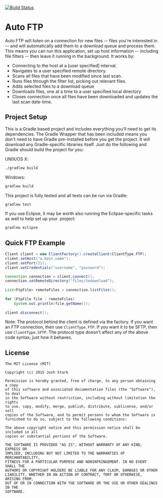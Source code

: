 [![Build Status](https://travis-ci.org/JAGFin1/auto-ftp.png?branch=master)](https://travis-ci.org/JAGFin1/auto-ftp)

Auto FTP
========

Auto FTP will listen on a connection for new files -- files you're interested in -- and will automatically add them to a download queue and process them. This means you can run this application, set up host information -- including file filters -- then leave it running in the background. It works by:

- Connecting to the host at a [user specified] interval.
- Navigates to a user specified remote directory.
- Scans all files that have been modified since last scan.
- Runs files through the filter list, picking out relevant files.
- Adds selected files to a download queue
- Downloads files, one at a time to a user specified local directory
- Closes connection once all files have been downloaded and updates the last scan date-time.


Project Setup
-------------

This is a Gradle based project and includes everything you'll need to get its dependencies. The Gradle Wrapper that has been included means you don't need to have Gradle pre-installed before you get the project. It will download any Gradle-specific libraries itself. Just do the following and Gradle should build the project for you:

UNIX/OS X:
```bash
./gradlew build
```

Windows:
```bash
gradlew build
```

This project is fully tested and all tests can be run via Gradle:
```bash
gradlew test
```

If you use Eclipse, it may be worth also running the Eclipse-specific tasks as well to help set up your .project:
```bash
gradlew eclipse
```

Quick FTP Example
-----------------
```java
Client client = new ClientFactory().createClient(ClientType.FTP);
client.setHost("a.host.name");
client.setPort(21);
client.setCredentials("username", "password");

Connection connection = client.connect();
connection.setRemoteDirectory("files/todownload");
  
List<FtpFile> remoteFiles = connection.listFiles();
  
for (FtpFile file : remoteFiles)
    System.out.println(file.getName());
    
client.disconnect();
```

Note: The protocol behind the client is defined via the factory. If you want an FTP connection, then use `ClientType.FTP`. If you want it to be SFTP, then use `ClientType.SFTP`. The protocol type doesn't affect any of the above code syntax; just how it behaves.

License
-------

```
The MIT License (MIT)

Copyright (c) 2015 Josh Stark

Permission is hereby granted, free of charge, to any person obtaining a copy
of this software and associated documentation files (the "Software"), to deal
in the Software without restriction, including without limitation the rights
to use, copy, modify, merge, publish, distribute, sublicense, and/or sell
copies of the Software, and to permit persons to whom the Software is
furnished to do so, subject to the following conditions:

The above copyright notice and this permission notice shall be included in all
copies or substantial portions of the Software.

THE SOFTWARE IS PROVIDED "AS IS", WITHOUT WARRANTY OF ANY KIND, EXPRESS OR
IMPLIED, INCLUDING BUT NOT LIMITED TO THE WARRANTIES OF MERCHANTABILITY,
FITNESS FOR A PARTICULAR PURPOSE AND NONINFRINGEMENT. IN NO EVENT SHALL THE
AUTHORS OR COPYRIGHT HOLDERS BE LIABLE FOR ANY CLAIM, DAMAGES OR OTHER
LIABILITY, WHETHER IN AN ACTION OF CONTRACT, TORT OR OTHERWISE, ARISING FROM,
OUT OF OR IN CONNECTION WITH THE SOFTWARE OR THE USE OR OTHER DEALINGS IN THE
SOFTWARE.
```
